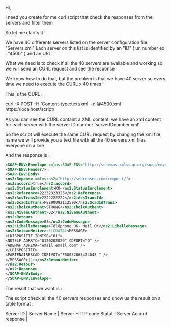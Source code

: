 Hi,

I need you create for me curl script that check the responses from the servers and filter them

So let me clarify it !

We have 40 differents servers listed on the server configuration file "Servers.xml"
Each server on this list is identified by an "ID" ( un number ex : "4500" ) and an URL

What we need is to check if all the 40 servers are available and working so we will send an CURL request and see the response

We know how to do that, but the problem is that we have 40 server so every time we need to execute the CURL x 40 times !

This is the CURL :

curl -X POST -H 'Content-type:text/xml' -d @4500.xml https://localhost/script/

As you can see the CURL containt a XML content, we have an xml content for each server with the server ID number 'serverIDnumber.xml'

So the script will execute the same CURL request by changing the xml file name we will provide you a text file with all the 40 servers xml files everyone on a line

And the response is :


```xml
<SOAP-ENV:Envelope xmlns:SOAP-ENV="http://schemas.xmlsoap.org/soap/envelope/">
<SOAP-ENV:Header/>
<SOAP-ENV:Body>
<ns2:Reponse xmlns:ns2="http://searchsea.com/request/">
<ns2:accord>true</ns2:accord>
<ns2:StatusEnrolement>KO</ns2:StatusEnrolement>
<ns2:Reference>22232323323</ns2:Reference>
<ns2:AcsTransId>2222222222</ns2:AcsTransId>
<ns2:ScadIdTrans>F8E90082112590</ns2:ScadIdTrans>
<ns2:ChoixAuthent>STRONG</ns2:ChoixAuthent>
<ns2:NiveauAuthent>32</ns2:NiveauAuthent>
<ns2:Retour>
<ns2:CodeMessage>03</ns2:CodeMessage>
<ns2:LibelleMessage>Téléphone OK- Mail OK</ns2:LibelleMessage>
<ns2:RetourMetier><![CDATA[<MESSAGE>
<LDISPOSITIF IDNISE="01">
<NUTELF ADRRTC="0120202020" CDPORT="O" />
<ADEMAF ADREMA="email email.com" />
</LDISPOSITIF>
<PARTENAIRESCAD IDPIVOT="F50032065474648 " />
</MESSAGE>]]></ns2:RetourMetier>
</ns2:Retour>
</ns2:Reponse>
</SOAP-ENV:Body>
</SOAP-ENV:Envelope>

```

The result that we want is :

The script check all the 40 servers responses and show us the result on a table format :

Server ID | Server Name | Server HTTP code Statut | Server Accord response |

